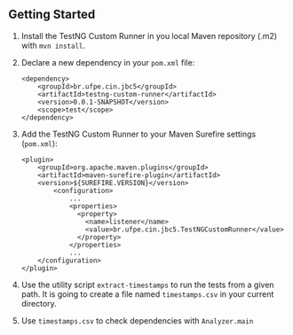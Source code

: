 ## Getting Started

1. Install the TestNG Custom Runner in you local Maven repository (.m2) with `mvn install`.
2. Declare a new dependency in your `pom.xml` file:

    ```{xml}
    <dependency>
        <groupId>br.ufpe.cin.jbc5</groupId>
        <artifactId>testng-custom-runner</artifactId>
        <version>0.0.1-SNAPSHOT</version>
        <scope>test</scope>
    </dependency>
    ```

3. Add the TestNG Custom Runner to your Maven Surefire settings (`pom.xml`):

    ```{xml}
    <plugin>
        <groupId>org.apache.maven.plugins</groupId>
        <artifactId>maven-surefire-plugin</artifactId>
        <version>${SUREFIRE.VERSION}</version>
            <configuration>
                ...
                <properties>
                  <property>
                    <name>listener</name>
                    <value>br.ufpe.cin.jbc5.TestNGCustomRunner</value>
                  </property>
                </properties>
                ...
        </configuration>
    </plugin>
    ```

3. Use the utility script `extract-timestamps` to run the tests from a given path.
  It is going to create a file named `timestamps.csv` in your current directory.

4. Use `timestamps.csv` to check dependencies with `Analyzer.main`
